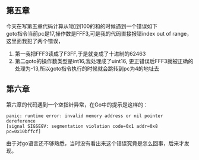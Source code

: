 ## 第五章
今天在写第五章代码计算从1加到100的和的时候遇到一个错误如下  
goto指令当前pc是17,操作数是FFF3,可是我的代码直接报错index out of range，这里面我犯了两个错误，
1. 第一我把FFF3读成了F3FF,于是就变成了十进制的62463
2. 第二goto的操作数类型是int16,我处理成了uint16,
更正错误后FFF3就被正确的处理为-13,所以goto指令执行的时候就会跳转到pc为4的地址去

## 第六章
第六章的代码遇到一个空指针异常，在Go中的提示是这样的：

```
panic: runtime error: invalid memory address or nil pointer dereference
[signal SIGSEGV: segmentation violation code=0x1 addr=0x8 pc=0x10bffcf]
```
由于对go语言还不够熟悉，当时没有看出来这个错误究竟是怎么回事，后来才发现。
